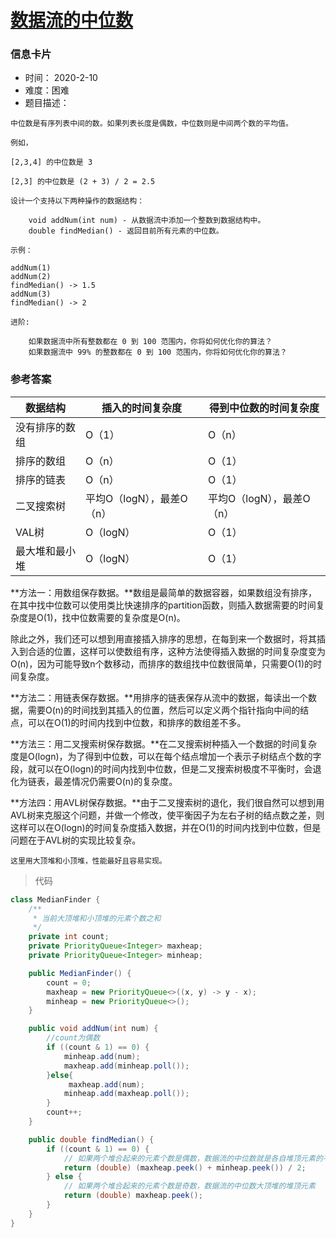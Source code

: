# [数据流的中位数](https://leetcode-cn.com/problems/find-median-from-data-stream/)

### 信息卡片

- 时间： 2020-2-10
- 难度：困难
- 题目描述：

```
中位数是有序列表中间的数。如果列表长度是偶数，中位数则是中间两个数的平均值。

例如，

[2,3,4] 的中位数是 3

[2,3] 的中位数是 (2 + 3) / 2 = 2.5

设计一个支持以下两种操作的数据结构：

    void addNum(int num) - 从数据流中添加一个整数到数据结构中。
    double findMedian() - 返回目前所有元素的中位数。

示例：

addNum(1)
addNum(2)
findMedian() -> 1.5
addNum(3) 
findMedian() -> 2

进阶:

    如果数据流中所有整数都在 0 到 100 范围内，你将如何优化你的算法？
    如果数据流中 99% 的整数都在 0 到 100 范围内，你将如何优化你的算法？

```



### 参考答案

| 数据结构       | 插入的时间复杂度          | 得到中位数的时间复杂度    |
| -------------- | ------------------------- | ------------------------- |
| 没有排序的数组 | O（1）                    | O（n）                    |
| 排序的数组     | O（n）                    | O（1）                    |
| 排序的链表     | O（n）                    | O（1）                    |
| 二叉搜索树     | 平均O（logN），最差O（n） | 平均O（logN），最差O（n） |
| VAL树          | O（logN）                 | O（1）                    |
| 最大堆和最小堆 | O（logN）                 | O（1）                    |

**方法一：用数组保存数据。**数组是最简单的数据容器，如果数组没有排序，在其中找中位数可以使用类比快速排序的partition函数，则插入数据需要的时间复杂度是O(1)，找中位数需要的复杂度是O(n)。

除此之外，我们还可以想到用直接插入排序的思想，在每到来一个数据时，将其插入到合适的位置，这样可以使数组有序，这种方法使得插入数据的时间复杂度变为O(n)，因为可能导致n个数移动，而排序的数组找中位数很简单，只需要O(1)的时间复杂度。

**方法二：用链表保存数据。**用排序的链表保存从流中的数据，每读出一个数据，需要O(n)的时间找到其插入的位置，然后可以定义两个指针指向中间的结点，可以在O(1)的时间内找到中位数，和排序的数组差不多。

**方法三：用二叉搜索树保存数据。**在二叉搜索树种插入一个数据的时间复杂度是O(logn)，为了得到中位数，可以在每个结点增加一个表示子树结点个数的字段，就可以在O(logn)的时间内找到中位数，但是二叉搜索树极度不平衡时，会退化为链表，最差情况仍需要O(n)的复杂度。

**方法四：用AVL树保存数据。**由于二叉搜索树的退化，我们很自然可以想到用AVL树来克服这个问题，并做一个修改，使平衡因子为左右子树的结点数之差，则这样可以在O(logn)的时间复杂度插入数据，并在O(1)的时间内找到中位数，但是问题在于AVL树的实现比较复杂。



`这里用大顶堆和小顶堆，性能最好且容易实现。`



> 代码

```java
class MedianFinder {
    /**
     * 当前大顶堆和小顶堆的元素个数之和
     */
    private int count;
    private PriorityQueue<Integer> maxheap;
    private PriorityQueue<Integer> minheap;

    public MedianFinder() {
        count = 0;
        maxheap = new PriorityQueue<>((x, y) -> y - x);
        minheap = new PriorityQueue<>();
    }

    public void addNum(int num) {
        //count为偶数
        if ((count & 1) == 0) {
            minheap.add(num);
            maxheap.add(minheap.poll());
        }else{
             maxheap.add(num);
            minheap.add(maxheap.poll());
        }
        count++;
    }

    public double findMedian() {
        if ((count & 1) == 0) {
            // 如果两个堆合起来的元素个数是偶数，数据流的中位数就是各自堆顶元素的平均值
            return (double) (maxheap.peek() + minheap.peek()) / 2;
        } else {
            // 如果两个堆合起来的元素个数是奇数，数据流的中位数大顶堆的堆顶元素
            return (double) maxheap.peek();
        }
    }
}
```



